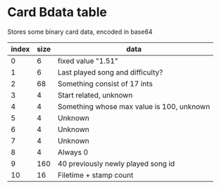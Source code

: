 # Card Bdata table

Stores some binary card data, encoded in base64

| index | size | data                                      |
| ----- | ---- | ----------------------------------------- |
| 0     | 6    | fixed value "1.51"                        |
| 1     | 6    | Last played song and difficulty?          |
| 2     | 68   | Something consist of 17 ints              |
| 3     | 4    | Start related, unknown                    |
| 4     | 4    | Something whose max value is 100, unknown |
| 5     | 4    | Unknown                                   |
| 6     | 4    | Unknown                                   |
| 7     | 4    | Unknown                                   |
| 8     | 4    | Always 0                                  |
| 9     | 160  | 40 previously newly played song id        |
| 10    | 16   | Filetime + stamp count                    |

